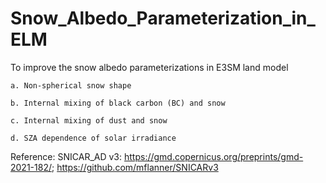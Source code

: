 # Snow_Albedo_Parameterization_in_ELM
To improve the snow albedo parameterizations in E3SM land model

    a. Non-spherical snow shape

    b. Internal mixing of black carbon (BC) and snow

    c. Internal mixing of dust and snow

    d. SZA dependence of solar irradiance

Reference: SNICAR_AD v3: https://gmd.copernicus.org/preprints/gmd-2021-182/; https://github.com/mflanner/SNICARv3
